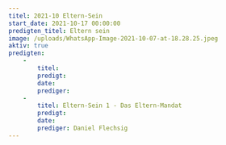 ```yaml
---
titel: 2021-10 Eltern-Sein
start_date: 2021-10-17 00:00:00
predigten_titel: Eltern sein
image: /uploads/WhatsApp-Image-2021-10-07-at-18.28.25.jpeg
aktiv: true
predigten:
    -
        titel:
        predigt:
        date:
        prediger:
    -
        titel: Eltern-Sein 1 - Das Eltern-Mandat
        predigt:
        date:
        prediger: Daniel Flechsig
---
```

